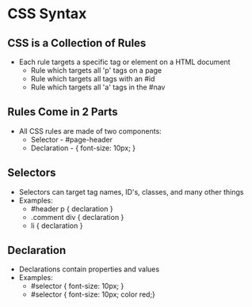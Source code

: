 # CSS Syntax

## CSS is a Collection of Rules
* Each rule targets a specific tag or element on a HTML document
  * Rule which targets all 'p' tags on a page
  * Rule which targets all tags with an #id
  * Rule which targets all 'a' tags in the #nav

## Rules Come in 2 Parts
* All CSS rules are made of two components:
  * Selector - #page-header
  * Declaration - { font-size: 10px; } 

## Selectors
* Selectors can target tag names, ID's, classes, and many other things
* Examples:
  * #header p { declaration }
  * .comment div { declaration }
  * li { declaration }

## Declaration
* Declarations contain properties and values
* Examples:
  * #selector { font-size: 10px; }
  * #selector { font-size: 10px; color red;}  